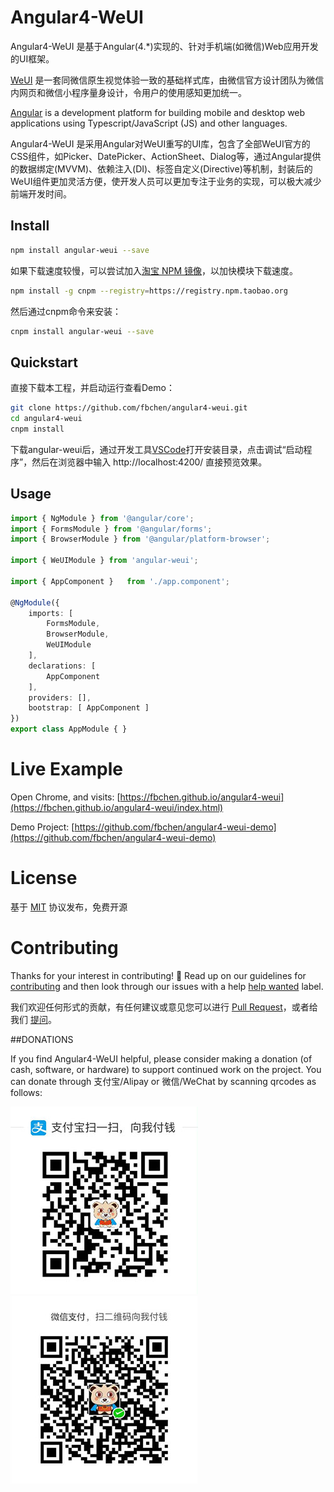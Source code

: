 # Angular4-WeUI
Angular4-WeUI 是基于Angular(4.*)实现的、针对手机端(如微信)Web应用开发的UI框架。

[WeUI](https://weui.io/) 是一套同微信原生视觉体验一致的基础样式库，由微信官方设计团队为微信内网页和微信小程序量身设计，令用户的使用感知更加统一。

[Angular](https://github.com/angular/angular) is a development platform for building mobile and desktop web applications using Typescript/JavaScript (JS) and other languages.

Angular4-WeUI 是采用Angular对WeUI重写的UI库，包含了全部WeUI官方的CSS组件，如Picker、DatePicker、ActionSheet、Dialog等，通过Angular提供的数据绑定(MVVM)、依赖注入(DI)、标签自定义(Directive)等机制，封装后的WeUI组件更加灵活方便，使开发人员可以更加专注于业务的实现，可以极大减少前端开发时间。

## Install

```bash
npm install angular-weui --save
```

如果下载速度较慢，可以尝试加入[淘宝 NPM 镜像](http://npm.taobao.org)，以加快模块下载速度。

```bash
npm install -g cnpm --registry=https://registry.npm.taobao.org
```

然后通过cnpm命令来安装：
```bash
cnpm install angular-weui --save
```

## Quickstart

直接下载本工程，并启动运行查看Demo：
```bash
git clone https://github.com/fbchen/angular4-weui.git
cd angular4-weui
cnpm install
```

下载angular-weui后，通过开发工具[VSCode](http://code.visualstudio.com/Download)打开安装目录，点击调试“启动程序”，然后在浏览器中输入 http://localhost:4200/ 直接预览效果。

## Usage

```ts
import { NgModule } from '@angular/core';
import { FormsModule } from '@angular/forms';
import { BrowserModule } from '@angular/platform-browser';

import { WeUIModule } from 'angular-weui';

import { AppComponent }   from './app.component';

@NgModule({
    imports: [
        FormsModule,
        BrowserModule,
        WeUIModule
    ],
    declarations: [
        AppComponent
    ],
    providers: [],
    bootstrap: [ AppComponent ]
})
export class AppModule { }
```

# Live Example
Open Chrome, and visits:
[https://fbchen.github.io/angular4-weui](https://fbchen.github.io/angular4-weui/index.html)

Demo Project:
[https://github.com/fbchen/angular4-weui-demo](https://github.com/fbchen/angular4-weui-demo)


# License

基于 [MIT](./LICENSE) 协议发布，免费开源

# Contributing
Thanks for your interest in contributing! :tada: Read up on our guidelines for [contributing][contributing] and then look through our issues with a help [help wanted](https://github.com/fbchen/angular4-weui/issues?q=is%3Aopen+is%3Aissue+label%3A%22help+wanted%22)
label.

我们欢迎任何形式的贡献，有任何建议或意见您可以进行 [Pull Request](https://github.com/fbchen/angular4-weui/pulls)，或者给我们 [提问](https://github.com/fbchen/angular4-weui/issues)。

##DONATIONS

If you find Angular4-WeUI helpful, please consider making a donation (of cash,
software, or hardware) to support continued work on the project. You can
donate through 支付宝/Alipay or 微信/WeChat by scanning qrcodes as follows:

![image](https://github.com/fbchen/angular4-weui/raw/master/.github/images/alipay.jpg)
![image](https://github.com/fbchen/angular4-weui/raw/master/.github/images/wcpay.jpg)


[contributing]: https://github.com/fbchen/angular4-weui/.github/CONTRIBUTING.md
